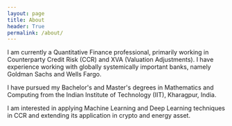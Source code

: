 ```yaml
---
layout: page
title: About
header: True
permalink: /about/
---
```


I am currently a Quantitative Finance professional, primarily working in Counterparty Credit Risk (CCR) and XVA (Valuation Adjustments). I have experience working with globally systemically important banks, namely Goldman Sachs and Wells Fargo.

I have pursued my Bachelor's and Master's degrees in Mathematics and Computing from the Indian Institute of Technology (IIT), Kharagpur, India.

I am interested in applying Machine Learning and Deep Learning techniques in CCR and extending its application in crypto and energy asset. 

